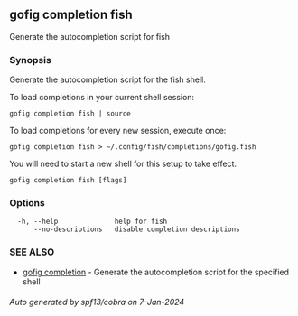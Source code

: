 ## gofig completion fish

Generate the autocompletion script for fish

### Synopsis

Generate the autocompletion script for the fish shell.

To load completions in your current shell session:

	gofig completion fish | source

To load completions for every new session, execute once:

	gofig completion fish > ~/.config/fish/completions/gofig.fish

You will need to start a new shell for this setup to take effect.


```
gofig completion fish [flags]
```

### Options

```
  -h, --help              help for fish
      --no-descriptions   disable completion descriptions
```

### SEE ALSO

* [gofig completion](gofig_completion.md)	 - Generate the autocompletion script for the specified shell

###### Auto generated by spf13/cobra on 7-Jan-2024
